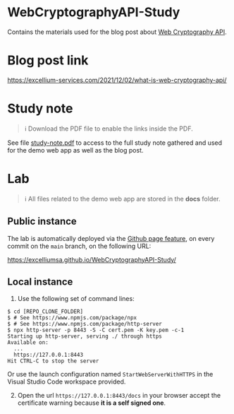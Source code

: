 # WebCryptographyAPI-Study

Contains the materials used for the blog post about [Web Cryptography API](https://w3c.github.io/webcrypto/).

# Blog post link

https://excellium-services.com/2021/12/02/what-is-web-cryptography-api/

# Study note

> :information_source: Download the PDF file to enable the links inside the PDF.

See file [study-note.pdf](study-note.pdf) to access to the full study note gathered and used for the demo web app as well as the blog post.

# Lab

> :information_source: All files related to the demo web app are stored in the **docs** folder.

## Public instance

The lab is automatically deployed via the [Github page feature](https://pages.github.com/), on every commit on the `main` branch, on the following URL:

https://excelliumsa.github.io/WebCryptographyAPI-Study/

## Local instance

1. Use the following set of command lines:

```shell
$ cd [REPO_CLONE_FOLDER]
$ # See https://www.npmjs.com/package/npx
$ # See https://www.npmjs.com/package/http-server
$ npx http-server -p 8443 -S -C cert.pem -K key.pem -c-1
Starting up http-server, serving ./ through https
Available on:
  ...
  https://127.0.0.1:8443
Hit CTRL-C to stop the server
```

Or use the launch configuration named `StartWebServerWithHTTPS` in the Visual Studio Code workspace provided.

2. Open the url `https://127.0.0.1:8443/docs` in your browser accept the certificate warning because **it is a self signed one**.
